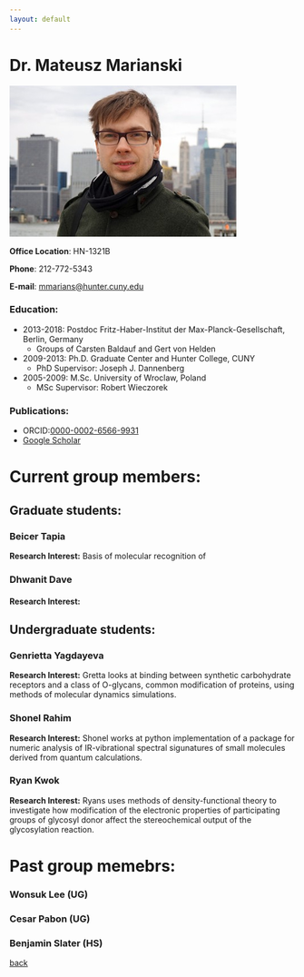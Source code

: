 ```yaml
---
layout: default
---
```


# Dr. Mateusz Marianski

<img src="/assets/img/MMarianski.jpg" alt="drawing" width="400" class="left"/>


**Office Location**: HN-1321B

**Phone**: 212-772-5343

**E-mail**: mmarians@hunter.cuny.edu

### Education:

- 2013-2018: Postdoc Fritz-Haber-Institut der Max-Planck-Gesellschaft, Berlin, Germany
  - Groups of Carsten Baldauf and Gert von Helden
- 2009-2013: Ph.D. Graduate Center and Hunter College, CUNY                                                                                                             
  - PhD Supervisor: Joseph J. Dannenberg 
- 2005-2009: M.Sc. University of Wroclaw, Poland
  - MSc Supervisor: Robert Wieczorek

### Publications: 

- ORCID:[0000-0002-6566-9931](http://orcid.org/0000-0002-6566-9931)
- [Google Scholar](https://scholar.google.com/citations?user=UXI-3uUAAAAJ)

# Current group members:

## Graduate students:

### Beicer Tapia

**Research Interest:** Basis of molecular recognition of 

### Dhwanit Dave 

#### Research Interest: 

## Undergraduate students:

### Genrietta Yagdayeva

**Research Interest:** Gretta looks at binding between synthetic carbohydrate receptors and a class of O-glycans, common modification of proteins, using methods of molecular dynamics simulations. 

### Shonel Rahim 

**Research Interest:** Shonel works at python implementation of a package for numeric analysis of IR-vibrational spectral sigunatures of small molecules derived from quantum calculations. 

### Ryan Kwok 

**Research Interest:** Ryans uses methods of density-functional theory to investigate how modification of the electronic properties of participating groups of glycosyl donor affect the stereochemical output of the glycosylation reaction.  

# Past group memebrs:

### Wonsuk Lee (UG)

### Cesar Pabon (UG)

### Benjamin Slater (HS)

[back](./)
